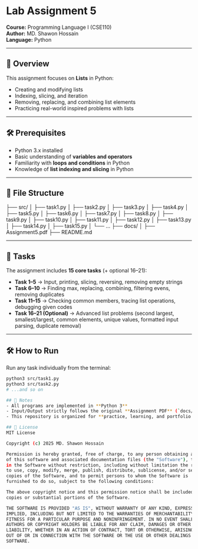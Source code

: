 # Lab Assignment 5 
**Course:** Programming Language I (CSE110)  
**Author:** MD. Shawon Hossain  
**Language:** Python  

---

## 📌 Overview  
This assignment focuses on **Lists** in Python:

- Creating and modifying lists
- Indexing, slicing, and iteration
- Removing, replacing, and combining list elements
- Practicing real-world inspired problems with lists

---

## 🛠️ Prerequisites  
- Python 3.x installed  
- Basic understanding of **variables and operators**  
- Familiarity with **loops and conditions** in Python  
- Knowledge of **list indexing and slicing** in Python

---

## 📂 File Structure  
├── src/
│   ├── task1.py
│   ├── task2.py
│   ├── task3.py
│   ├── task4.py
│   ├── task5.py
│   ├── task6.py
│   ├── task7.py
│   ├── task8.py
│   ├── task9.py
│   ├── task10.py
│   ├── task11.py
│   ├── task12.py
│   ├── task13.py
│   ├── task14.py
│   ├── task15.py
│   └── ...
├── docs/
│   ├── Assignment5.pdf
├── README.md

---

## 📂 Tasks  
The assignment includes **15 core tasks** (+ optional 16–21):

- **Task 1–5** → Input, printing, slicing, reversing, removing empty strings
- **Task 6–10** → Finding max, replacing, combining, filtering evens, removing duplicates
- **Task 11–15** → Checking common members, tracing list operations, debugging given codes
- **Task 16–21 (Optional)** → Advanced list problems (second largest, smallest/largest, common elements, unique values, formatted input parsing, duplicate removal)

---

## 🛠️ How to Run  
Run any task individually from the terminal:  
```bash
python3 src/task1.py
python3 src/task2.py
# ...and so on

## 📎 Notes
- All programs are implemented in **Python 3**
- Input/Output strictly follows the original **Assignment PDF** (`docs/Assignment5.pdf`)
- This repository is organized for **practice, learning, and portfolio showcase**

## 📜 License
MIT License  

Copyright (c) 2025 MD. Shawon Hossain  

Permission is hereby granted, free of charge, to any person obtaining a copy
of this software and associated documentation files (the "Software"), to deal
in the Software without restriction, including without limitation the rights
to use, copy, modify, merge, publish, distribute, sublicense, and/or sell
copies of the Software, and to permit persons to whom the Software is
furnished to do so, subject to the following conditions:

The above copyright notice and this permission notice shall be included in all
copies or substantial portions of the Software.

THE SOFTWARE IS PROVIDED "AS IS", WITHOUT WARRANTY OF ANY KIND, EXPRESS OR
IMPLIED, INCLUDING BUT NOT LIMITED TO THE WARRANTIES OF MERCHANTABILITY,
FITNESS FOR A PARTICULAR PURPOSE AND NONINFRINGEMENT. IN NO EVENT SHALL THE
AUTHORS OR COPYRIGHT HOLDERS BE LIABLE FOR ANY CLAIM, DAMAGES OR OTHER
LIABILITY, WHETHER IN AN ACTION OF CONTRACT, TORT OR OTHERWISE, ARISING FROM,
OUT OF OR IN CONNECTION WITH THE SOFTWARE OR THE USE OR OTHER DEALINGS IN THE
SOFTWARE.